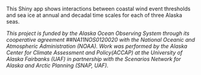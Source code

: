 This Shiny app shows interactions between coastal wind event thresholds and sea ice at annual and decadal time scales for each of three Alaska seas.

*This project is funded by the Alaska Ocean Observing System through its cooperative agreement ##NA11NOS0120020 with the National Oceanic and Atmospheric Administration (NOAA). Work was performed by the Alaska Center for Climate Assessment and Policy(ACCAP) at the University of Alaska Fairbanks (UAF) in partnership with the Scenarios Network for Alaska and Arctic Planning (SNAP, UAF).*
